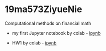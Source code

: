 # 19ma573ZiyueNie
Computational methods on financial math

 * my first Jupyter notebook by colab - [ipynb](first_notebook_v01.ipynb)
 
 * HW1 by colab - [ipynb](hw1.ipynb)
